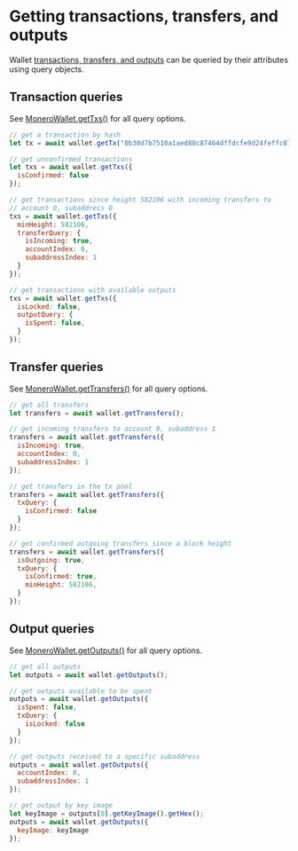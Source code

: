 # Getting transactions, transfers, and outputs

Wallet [transactions, transfers, and outputs](data_model.md) can be queried by their attributes using query objects.

## Transaction queries

See [MoneroWallet.getTxs()](https://moneroecosystem.org/monero-javascript/MoneroWallet.html#getTxs) for all query options.

```javascript
// get a transaction by hash
let tx = await wallet.getTx("0b30d7b7510a1aed88c87464dffdcfe9d24feffc8798e30e887e3c9c3558a814");

// get unconfirmed transactions
let txs = await wallet.getTxs({
  isConfirmed: false
});

// get transactions since height 582106 with incoming transfers to
// account 0, subaddress 0
txs = await wallet.getTxs({
  minHeight: 582106,
  transferQuery: {
    isIncoming: true,
    accountIndex: 0,
    subaddressIndex: 1
  }
});

// get transactions with available outputs
txs = await wallet.getTxs({
  isLocked: false,
  outputQuery: {
    isSpent: false,
  }
});
```

## Transfer queries

See [MoneroWallet.getTransfers()](https://moneroecosystem.org/monero-javascript/MoneroWallet.html#getTransfers) for all query options.

```javascript
// get all transfers
let transfers = await wallet.getTransfers();

// get incoming transfers to account 0, subaddress 1
transfers = await wallet.getTransfers({
  isIncoming: true,
  accountIndex: 0,
  subaddressIndex: 1
});

// get transfers in the tx pool
transfers = await wallet.getTransfers({
  txQuery: {
    isConfirmed: false
  }
});

// get confirmed outgoing transfers since a block height
transfers = await wallet.getTransfers({
  isOutgoing: true,
  txQuery: {
    isConfirmed: true,
    minHeight: 582106,
  }
});
```

## Output queries

See [MoneroWallet.getOutputs()](https://moneroecosystem.org/monero-javascript/MoneroWallet.html#getOutputs) for all query options.

```javascript
// get all outputs
let outputs = await wallet.getOutputs();

// get outputs available to be spent
outputs = await wallet.getOutputs({
  isSpent: false,
  txQuery: {
    isLocked: false
  }
});

// get outputs received to a specific subaddress
outputs = await wallet.getOutputs({
  accountIndex: 0,
  subaddressIndex: 1
});

// get output by key image
let keyImage = outputs[0].getKeyImage().getHex();
outputs = await wallet.getOutputs({
  keyImage: keyImage
});
```